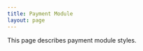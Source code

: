 ```yaml
---
title: Payment Module
layout: page
---
```


<p class="t-4">This page describes payment module styles.</p>
